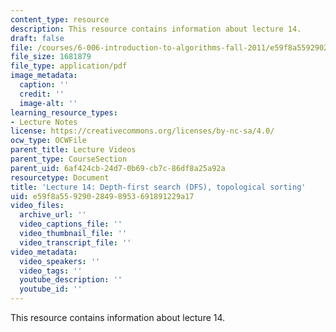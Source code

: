 ```yaml
---
content_type: resource
description: This resource contains information about lecture 14.
draft: false
file: /courses/6-006-introduction-to-algorithms-fall-2011/e59f8a55929028498953691891229a17_MIT6_006F11_lec14.pdf
file_size: 1681879
file_type: application/pdf
image_metadata:
  caption: ''
  credit: ''
  image-alt: ''
learning_resource_types:
- Lecture Notes
license: https://creativecommons.org/licenses/by-nc-sa/4.0/
ocw_type: OCWFile
parent_title: Lecture Videos
parent_type: CourseSection
parent_uid: 6af424cb-24d7-0b69-cb7c-86df8a25a92a
resourcetype: Document
title: 'Lecture 14: Depth-first search (DFS), topological sorting'
uid: e59f8a55-9290-2849-8953-691891229a17
video_files:
  archive_url: ''
  video_captions_file: ''
  video_thumbnail_file: ''
  video_transcript_file: ''
video_metadata:
  video_speakers: ''
  video_tags: ''
  youtube_description: ''
  youtube_id: ''
---
```

This resource contains information about lecture 14.